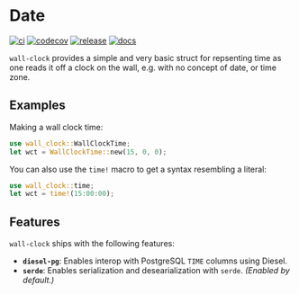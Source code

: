 # Date

[![ci](https://github.com/lukesneeringer/wall-clock/actions/workflows/ci.yaml/badge.svg)](https://github.com/lukesneeringer/wall-clock/actions/workflows/ci.yaml)
[![codecov](https://codecov.io/gh/lukesneeringer/wall-clock/branch/main/graph/badge.svg?token=GPKesuBDmd)](https://codecov.io/gh/lukesneeringer/wall-clock)
[![release](https://img.shields.io/crates/v/wall-clock.svg)](https://crates.io/crates/wall-clock)
[![docs](https://img.shields.io/badge/docs-release-blue)](https://docs.rs/wall-clock/latest/date/)

`wall-clock` provides a simple and very basic struct for repsenting time as one reads it off a
clock on the wall, e.g. with no concept of date, or time zone.

## Examples

Making a wall clock time:

```rs
use wall_clock::WallClockTime;
let wct = WallClockTime::new(15, 0, 0);
```

You can also use the `time!` macro to get a syntax resembling a literal:

```rs
use wall_clock::time;
let wct = time!(15:00:00);
```

## Features

`wall-clock` ships with the following features:

- **`diesel-pg`**: Enables interop with PostgreSQL `TIME` columns using Diesel.
- **`serde`**: Enables serialization and desearialization with `serde`. _(Enabled by default.)_

